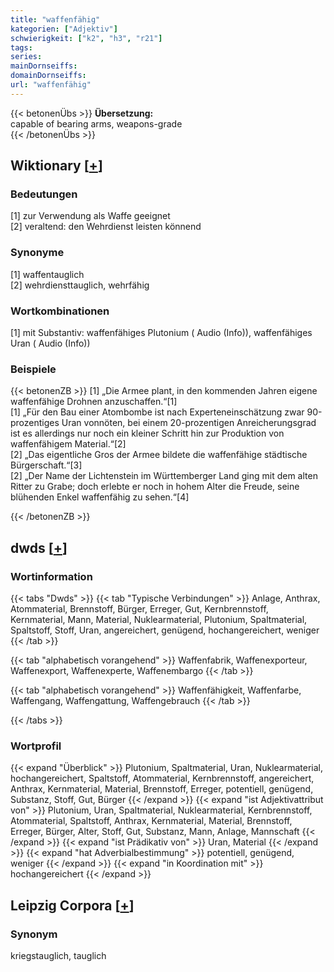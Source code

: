 ```yaml
---
title: "waffenfähig"
kategorien: ["Adjektiv"]
schwierigkeit: ["k2", "h3", "r21"]
tags:
series:
mainDornseiffs:
domainDornseiffs:
url: "waffenfähig"
---
```


{{< betonenÜbs >}}
**Übersetzung:**  
capable of bearing arms, weapons-grade  
{{< /betonenÜbs >}}

## Wiktionary [[+](https://de.wiktionary.org/wiki/waffenfähig)]

### Bedeutungen
[1] zur Verwendung als Waffe geeignet  
[2] veraltend: den Wehrdienst leisten könnend  

### Synonyme
[1] waffentauglich  
[2] wehrdiensttauglich, wehrfähig  

### Wortkombinationen
[1] mit Substantiv: waffenfähiges Plutonium ( Audio (Info)), waffenfähiges Uran ( Audio (Info))  

### Beispiele
{{< betonenZB >}}
[1] „Die Armee plant, in den kommenden Jahren eigene waffenfähige Drohnen anzuschaffen.“[1]  
[1] „Für den Bau einer Atombombe ist nach Experteneinschätzung zwar 90-prozentiges Uran vonnöten, bei einem 20-prozentigen Anreicherungsgrad ist es allerdings nur noch ein kleiner Schritt hin zur Produktion von waffenfähigem Material.“[2]  
[2] „Das eigentliche Gros der Armee bildete die waffenfähige städtische Bürgerschaft.“[3]  
[2] „Der Name der Lichtenstein im Württemberger Land ging mit dem alten Ritter zu Grabe; doch erlebte er noch in hohem Alter die Freude, seine blühenden Enkel waffenfähig zu sehen.“[4]  

{{< /betonenZB >}}


## dwds [[+](https://www.dwds.de/wb/waffenfähig)]

### Wortinformation
{{< tabs "Dwds" >}}
{{< tab "Typische Verbindungen" >}}
Anlage, Anthrax, Atommaterial, Brennstoff, Bürger, Erreger, Gut, Kernbrennstoff, Kernmaterial, Mann, Material, Nuklearmaterial, Plutonium, Spaltmaterial, Spaltstoff, Stoff, Uran, angereichert, genügend, hochangereichert, weniger
{{< /tab >}}

{{< tab "alphabetisch vorangehend" >}}
Waffenfabrik, Waffenexporteur, Waffenexport, Waffenexperte, Waffenembargo
{{< /tab >}}

{{< tab "alphabetisch vorangehend" >}}
Waffenfähigkeit, Waffenfarbe, Waffengang, Waffengattung, Waffengebrauch
{{< /tab >}}

{{< /tabs >}}

### Wortprofil
{{< expand "Überblick" >}} Plutonium, Spaltmaterial, Uran, Nuklearmaterial, hochangereichert, Spaltstoff, Atommaterial, Kernbrennstoff, angereichert, Anthrax, Kernmaterial, Material, Brennstoff, Erreger, potentiell, genügend, Substanz, Stoff, Gut, Bürger {{< /expand >}}
{{< expand "ist Adjektivattribut von" >}} Plutonium, Uran, Spaltmaterial, Nuklearmaterial, Kernbrennstoff, Atommaterial, Spaltstoff, Anthrax, Kernmaterial, Material, Brennstoff, Erreger, Bürger, Alter, Stoff, Gut, Substanz, Mann, Anlage, Mannschaft {{< /expand >}}
{{< expand "ist Prädikativ von" >}} Uran, Material {{< /expand >}}
{{< expand "hat Adverbialbestimmung" >}} potentiell, genügend, weniger {{< /expand >}}
{{< expand "in Koordination mit" >}} hochangereichert {{< /expand >}}

## Leipzig Corpora [[+](https://corpora.uni-leipzig.de/en/res?word=waffenfähig&corpusId=deu_newscrawl-public_2018)]


### Synonym
kriegstauglich, tauglich


